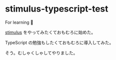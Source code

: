 # stimulus-typescript-test
For learning 👊

[stimulus](https://stimulusjs.org/) をやってみたくておもむろに始めた。

TypeScript の勉強もしたくておもむろに導入してみた。

そう。むしゃくしゃしてやりました。
